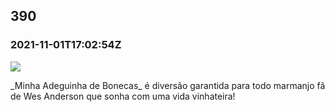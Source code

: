   

390
---

### 2021-11-01T17:02:54Z

![](https://bebiodicionario-com.s3.amazonaws.com/media/posts/202111/250796646_258619049553387_5517826457884628104_n_17978126122441365.jpg)

\_Minha Adeguinha de Bonecas\_ é diversão garantida para todo marmanjo fã de Wes Anderson que sonha com uma vida vinhateira!

